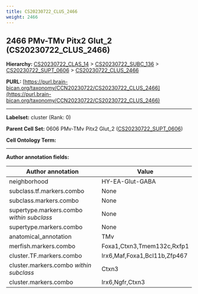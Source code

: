 ```yaml
---
title: CS20230722_CLUS_2466
weight: 2466
---
```

## 2466 PMv-TMv Pitx2 Glut_2 (CS20230722_CLUS_2466)
<b>Hierarchy: </b>
[CS20230722_CLAS_14](../CS20230722_CLAS_14) >
[CS20230722_SUBC_136](../CS20230722_SUBC_136) >
[CS20230722_SUPT_0606](../CS20230722_SUPT_0606) >
[CS20230722_CLUS_2466](../CS20230722_CLUS_2466)

**PURL:** [https://purl.brain-bican.org/taxonomy/CCN20230722/CS20230722_CLUS_2466](https://purl.brain-bican.org/taxonomy/CCN20230722/CS20230722_CLUS_2466)

---


**Labelset:** cluster (Rank: 0)

**Parent Cell Set:** 0606 PMv-TMv Pitx2 Glut_2 ([CS20230722_SUPT_0606](../CS20230722_SUPT_0606))



**Cell Ontology Term:** 

[MARKER GENES.]: #


---

[TRANSFERRED ANNOTATIONS.]: #


[AUTHOR ANNOTATION FIELDS.]: #


**Author annotation fields:**

| Author annotation | Value |
|-------------------|-------|
|neighborhood|HY-EA-Glut-GABA|
|subclass.tf.markers.combo|None|
|subclass.markers.combo|None|
|supertype.markers.combo _within subclass_|None|
|supertype.markers.combo|None|
|anatomical_annotation|TMv|
|merfish.markers.combo|Foxa1,Ctxn3,Tmem132c,Rxfp1|
|cluster.TF.markers.combo|Irx6,Maf,Foxa1,Bcl11b,Zfp467|
|cluster.markers.combo _within subclass_|Ctxn3|
|cluster.markers.combo|Irx6,Ngfr,Ctxn3|
